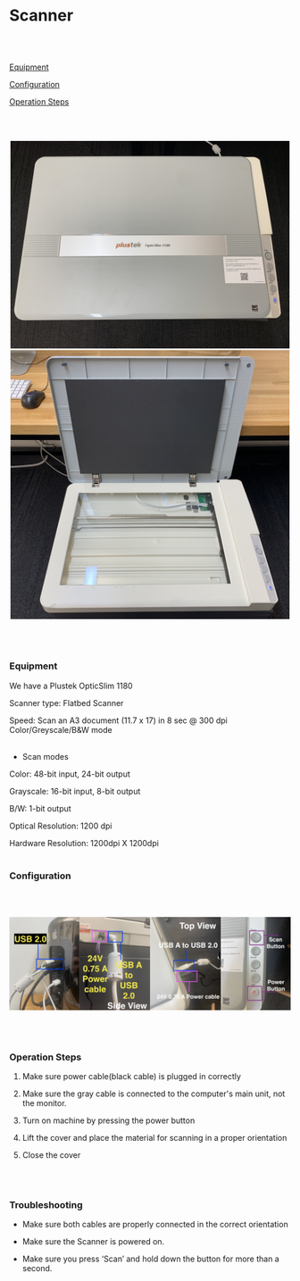 # Scanner
<br><br> 

[Equipment](#Equipment)

[Configuration](#Configuration)

[Operation Steps](#Operation-Steps)

<br><br> 

 <div align="center">
 <img src="scanner1.jpg" alt="scanner" width="500" al/>
 </div>
 
  <div align="center">
 <img src="scanner2.jpg" alt="scanner" width="500" al/>
 </div>

<br><br> 
### **Equipment**

We have a Plustek OpticSlim 1180 

Scanner type: Flatbed Scanner

Speed: Scan an A3 document (11.7 x 17) in 8 sec @ 300 dpi Color/Greyscale/B&W mode
<br><br> 

* Scan modes

Color: 48-bit input, 24-bit output

Grayscale: 16-bit input, 8-bit output

B/W: 1-bit output

Optical Resolution: 1200 dpi

Hardware Resolution: 1200dpi X 1200dpi
<br><br> 

### **Configuration**
<br><br> 

 <div align="center">
 <img src="config.png" alt="config" width="700" al/>
 </div>

<br><br> 

### **Operation Steps**

1. Make sure power cable(black cable) is plugged in correctly

2. Make sure the gray cable is connected to the computer's main unit, not the monitor.

3. Turn on machine by pressing the power button

4. Lift the cover and place the material for scanning in a proper orientation

5. Close the cover 

<br><br> 

### **Troubleshooting**

* Make sure both cables are properly connected in the correct orientation

* Make sure the Scanner is powered on.

* Make sure you press ‘Scan’ and hold down the button for more than a second.
